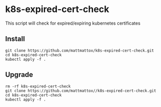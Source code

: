 # k8s-expired-cert-check
This script will check for expired/expiring kubernetes certificates

## Install
```
git clone https://github.com/mattmattox/k8s-expired-cert-check.git
cd k8s-expired-cert-check
kubectl apply -f .
```

## Upgrade
```
rm -rf k8s-expired-cert-check
git clone https://github.com/mattmattox//k8s-expired-cert-check.git
cd k8s-expired-cert-check
kubectl apply -f .
```
